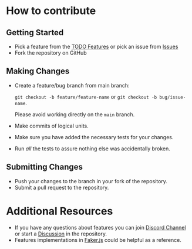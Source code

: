 How to contribute
=================


Getting Started
---------------

-  Pick a feature from the [TODO Features](https://github.com/cieslarmichal/faker-cxx/blob/main/TODO.md) or pick an issue from [Issues](https://github.com/cieslarmichal/faker-cxx/issues)
-  Fork the repository on GitHub

Making Changes
--------------

-  Create a feature/bug branch from main branch:

   ``git checkout -b feature/feature-name`` or ``git checkout -b bug/issue-name``.
   
   Please avoid working directly on the ``main`` branch.
-  Make commits of logical units.
-  Make sure you have added the necessary tests for your changes.
-  Run *all* the tests to assure nothing else was accidentally broken.

Submitting Changes
------------------

-  Push your changes to the branch in your fork of the repository.
-  Submit a pull request to the repository.

Additional Resources
====================

-  If you have any questions about features you can join [Discord Channel](https://discord.gg/jPy9R64Q) or start a [Discussion](https://github.com/cieslarmichal/faker-cxx/discussions) in the repository.
-  Features implementations in [Faker.js](https://github.com/faker-js/faker) could be helpful as a reference.
